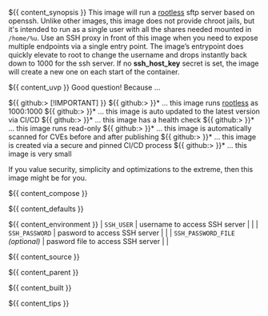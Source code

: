 ${{ content_synopsis }} This image will run a [rootless](https://github.com/11notes/RTFM/blob/main/linux/container/image/rootless.md) sftp server based on openssh. Unlike other images, this image does not provide chroot jails, but it's intended to run as a single user with all the shares needed mounted in ```/home/%u```. Use an SSH proxy in front of this image when you need to expose multiple endpoints via a single entry point. The image’s entrypoint does quickly elevate to root to change the username and drops instantly back down to 1000 for the ssh server. If no **ssh_host_key** secret is set, the image will create a new one on each start of the container.

${{ content_uvp }} Good question! Because ...

${{ github:> [!IMPORTANT] }}
${{ github:> }}* ... this image runs [rootless](https://github.com/11notes/RTFM/blob/main/linux/container/image/rootless.md) as 1000:1000
${{ github:> }}* ... this image is auto updated to the latest version via CI/CD
${{ github:> }}* ... this image has a health check
${{ github:> }}* ... this image runs read-only
${{ github:> }}* ... this image is automatically scanned for CVEs before and after publishing
${{ github:> }}* ... this image is created via a secure and pinned CI/CD process
${{ github:> }}* ... this image is very small

If you value security, simplicity and optimizations to the extreme, then this image might be for you.

${{ content_compose }}

${{ content_defaults }}

${{ content_environment }}
| `SSH_USER` | username to access SSH server |  |
| `SSH_PASSWORD` | pasword to access SSH server | |
| `SSH_PASSWORD_FILE` *(optional)* | pasword file to access SSH server | |

${{ content_source }}

${{ content_parent }}

${{ content_built }}

${{ content_tips }}